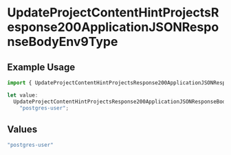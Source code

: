 # UpdateProjectContentHintProjectsResponse200ApplicationJSONResponseBodyEnv9Type

## Example Usage

```typescript
import { UpdateProjectContentHintProjectsResponse200ApplicationJSONResponseBodyEnv9Type } from "@vercel/sdk/models/operations";

let value:
  UpdateProjectContentHintProjectsResponse200ApplicationJSONResponseBodyEnv9Type =
    "postgres-user";
```

## Values

```typescript
"postgres-user"
```